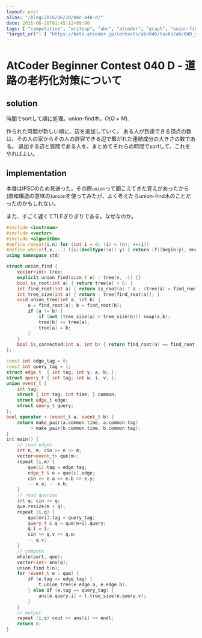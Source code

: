 ```yaml
---
layout: post
alias: "/blog/2016/06/20/abc-040-d/"
date: 2016-06-20T01:45:12+09:00
tags: [ "competitive", "writeup", "abc", "atcoder", "graph", "union-find-tree" ]
"target_url": [ "https://beta.atcoder.jp/contests/abc040/tasks/abc040_d" ]
---
```


# AtCoder Beginner Contest 040 D - 道路の老朽化対策について

## solution

時間でsortして順に処理。union-find木。$O(Q + M)$.

作られた時間が新しい順に、辺を追加していく。
ある人が到達できる頂点の数は、その人の家からその人の許容できる辺で繋がれた連結成分の大きさの数である。
追加する辺と質問である人を、まとめてそれらの時間でsortして、これをやればよい。

## implementation

本番はIPSCのため見送った。その際`union`って聞こえてきた覚えがあったから(直和構造の意味の)`union`を使ってみたが、よく考えたらunion-find木のことだったのかもしれない。

また、すごく遅くてTLEぎりぎりである。なぜなのか。

``` c++
#include <iostream>
#include <vector>
#include <algorithm>
#define repeat(i,n) for (int i = 0; (i) < (n); ++(i))
#define whole(f,x,...) ([&](decltype((x)) y) { return (f)(begin(y), end(y), ## __VA_ARGS__); })(x)
using namespace std;

struct union_find {
    vector<int> tree;
    explicit union_find(size_t n) : tree(n, -1) {}
    bool is_root(int a) { return tree[a] < 0; }
    int find_root(int a) { return is_root(a) ? a : (tree[a] = find_root(tree[a])); }
    int tree_size(int a) { return - tree[find_root(a)]; }
    void union_tree(int a, int b) {
        a = find_root(a); b = find_root(b);
        if (a != b) {
            if (not (tree_size(a) < tree_size(b))) swap(a,b);
            tree[b] += tree[a];
            tree[a] = b;
        }
    }
    bool is_connected(int a, int b) { return find_root(a) == find_root(b); }
};

const int edge_tag = 0;
const int query_tag = 1;
struct edge_t  { int tag; int y, a, b; };
struct query_t { int tag; int w, i, v; };
union event_t {
    int tag;
    struct { int tag; int time; } common;
    struct edge_t edge;
    struct query_t query;
};
bool operator < (event_t a, event_t b) {
    return make_pair(a.common.time, a.common.tag)
         > make_pair(b.common.time, b.common.tag);
}
int main() {
    // read edges
    int n, m; cin >> n >> m;
    vector<event_t> que(m);
    repeat (i,m) {
        que[i].tag = edge_tag;
        edge_t & e = que[i].edge;
        cin >> e.a >> e.b >> e.y;
        -- e.a; -- e.b;
    }
    // read queries
    int q; cin >> q;
    que.resize(m + q);
    repeat (i,q) {
        que[m+i].tag = query_tag;
        query_t & q = que[m+i].query;
        q.i = i;
        cin >> q.v >> q.w;
        -- q.v;
    }
    // compute
    whole(sort, que);
    vector<int> ans(q);
    union_find t(n);
    for (event_t e : que) {
        if (e.tag == edge_tag) {
            t.union_tree(e.edge.a, e.edge.b);
        } else if (e.tag == query_tag) {
            ans[e.query.i] = t.tree_size(e.query.v);
        }
    }
    // output
    repeat (i,q) cout << ans[i] << endl;
    return 0;
}
```
